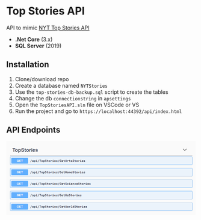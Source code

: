 # Top Stories API

API to mimic [NYT Top Stories API](https://developer.nytimes.com/docs/top-stories-product/1/overview)

- **.Net Core** (3.x)
- **SQL Server** (2019)

## Installation

1. Clone/download repo
2. Create a database named `NYTStories`
3. Use the `top-stories-db-backup.sql` script to create the tables
4. Change the db `connectionstring` in `apsettings`
5. Open the `TopStoriesAPI.sln` file on VSCode or VS
6. Run the project and go to `https://localhost:44392/api/index.html`

## API Endpoints

<img src="endpoints.png" alt="endpoints" />
